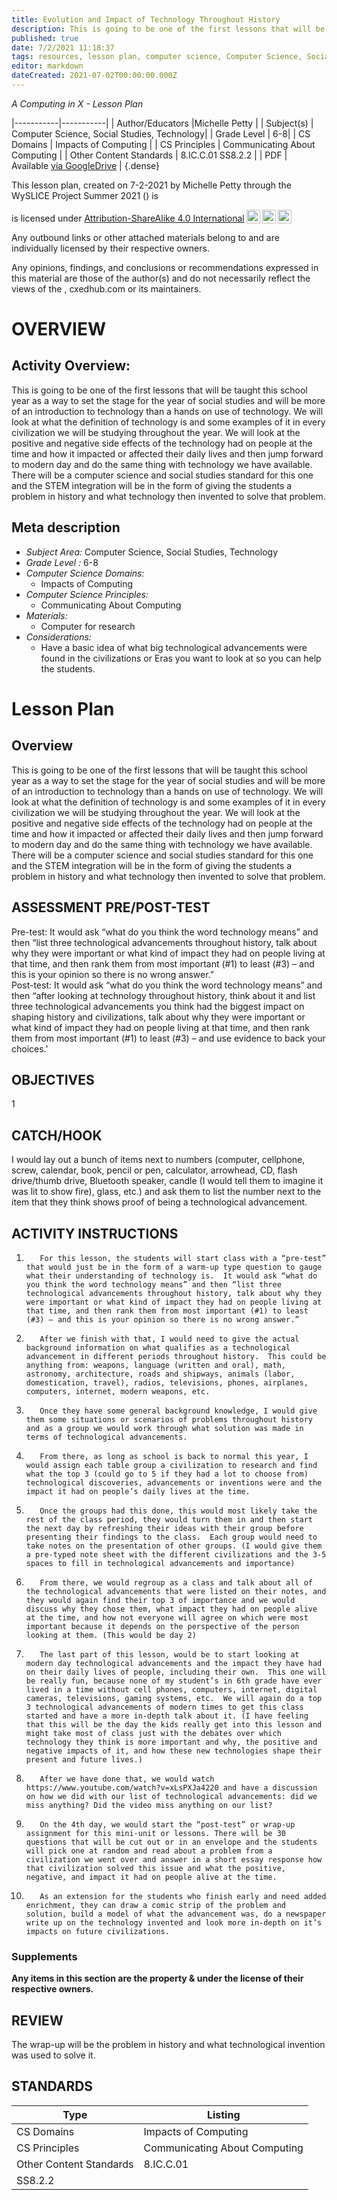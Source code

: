 ```yaml
---
title: Evolution and Impact of Technology Throughout History
description: This is going to be one of the first lessons that will be taught this school year as a way to set the stage for the year of social studies and will be more of an introduction to technology than a hands on use of technology. We will look at what the definition of technology is and some examples of it in every civilization we will be studying throughout the year. We will look at the positive and negative side effects of the technology had on people at the time and how it impacted or affected their daily lives and then jump forward to modern day and do the same thing with technology we have available. There will be a computer science and social studies standard for this one and the STEM integration will be in the form of giving the students a problem in history and what technology then invented to solve that problem.
published: true
date: 7/2/2021 11:18:37
tags: resources, lesson plan, computer science, Computer Science, Social Studies, Technology 
editor: markdown
dateCreated: 2021-07-02T00:00:00.000Z
---
```

*A Computing in X - Lesson Plan*

|-----------|-----------|
| Author/Educators |Michelle Petty |
| Subject(s) | Computer Science, Social Studies, Technology|
| Grade Level | 6-8|
| CS Domains | Impacts of Computing |
| CS Principles | Communicating About Computing |
| Other Content Standards | 8.IC.C.01 
SS8.2.2 | 
| PDF | Available [via GoogleDrive]() |
{.dense}






This lesson plan, created on 7-2-2021 by Michelle Petty through the  WySLICE Project Summer 2021 () is  <p xmlns:cc="http://creativecommons.org/ns#" >  is licensed under <a href="http://creativecommons.org/licenses/by-sa/4.0/?ref=chooser-v1" target="_blank" rel="license noopener noreferrer" style="display:inline-block;">Attribution-ShareAlike 4.0 International<img style="height:22px!important;margin-left:3px;vertical-align:text-bottom;" src="https://mirrors.creativecommons.org/presskit/icons/cc.svg?ref=chooser-v1"><img style="height:22px!important;margin-left:3px;vertical-align:text-bottom;" src="https://mirrors.creativecommons.org/presskit/icons/by.svg?ref=chooser-v1"><img style="height:22px!important;margin-left:3px;vertical-align:text-bottom;" src="https://mirrors.creativecommons.org/presskit/icons/sa.svg?ref=chooser-v1"></a></p>


Any outbound links or other attached materials belong to and are individually licensed by their respective owners. 


Any opinions, findings, and conclusions or recommendations expressed in this material are those of the author(s) and do not necessarily reflect the views of the , cxedhub.com or its maintainers.


# OVERVIEW
## Activity Overview:  
This is going to be one of the first lessons that will be taught this school year as a way to set the stage for the year of social studies and will be more of an introduction to technology than a hands on use of technology. We will look at what the definition of technology is and some examples of it in every civilization we will be studying throughout the year. We will look at the positive and negative side effects of the technology had on people at the time and how it impacted or affected their daily lives and then jump forward to modern day and do the same thing with technology we have available. There will be a computer science and social studies standard for this one and the STEM integration will be in the form of giving the students a problem in history and what technology then invented to solve that problem.
## Meta description
+ *Subject Area:* Computer Science, Social Studies, Technology 
+ *Grade Level :* 6-8 
+ *Computer Science Domains:*
   + Impacts of Computing
+ *Computer Science Principles:*
   + Communicating About Computing
+ *Materials:* 
   + Computer for research
+ *Considerations:*
   + Have a basic idea of what big technological advancements were found in the civilizations or Eras you want to look at so you can help the students.


# Lesson Plan
## Overview
This is going to be one of the first lessons that will be taught this school year as a way to set the stage for the year of social studies and will be more of an introduction to technology than a hands on use of technology. We will look at what the definition of technology is and some examples of it in every civilization we will be studying throughout the year. We will look at the positive and negative side effects of the technology had on people at the time and how it impacted or affected their daily lives and then jump forward to modern day and do the same thing with technology we have available. There will be a computer science and social studies standard for this one and the STEM integration will be in the form of giving the students a problem in history and what technology then invented to solve that problem.
## ASSESSMENT PRE/POST-TEST
Pre-test: It would ask “what do you think the word technology means” and then “list three technological advancements throughout history, talk about why they were important or what kind of impact they had on people living at that time, and then rank them from most important (#1) to least (#3) – and this is your opinion so there is no wrong answer.”  
Post-test: It would ask “what do you think the word technology means” and then “after looking at technology throughout history, think about it and list three technological advancements you think had the biggest impact on shaping history and civilizations, talk about why they were important or what kind of impact they had on people living at that time, and then rank them from most important (#1) to least (#3) – and use evidence to back your choices.'
## OBJECTIVES
1


## CATCH/HOOK
I would lay out a bunch of items next to numbers (computer, cellphone, screw, calendar, book, pencil or pen, calculator, arrowhead, CD, flash drive/thumb drive, Bluetooth speaker, candle (I would tell them to imagine it was lit to show fire), glass, etc.) and ask them to list the number next to the item that they think shows proof of being a technological advancement.


## ACTIVITY INSTRUCTIONS
1.        For this lesson, the students will start class with a “pre-test” that would just be in the form of a warm-up type question to gauge what their understanding of technology is.  It would ask “what do you think the word technology means” and then “list three technological advancements throughout history, talk about why they were important or what kind of impact they had on people living at that time, and then rank them from most important (#1) to least (#3) – and this is your opinion so there is no wrong answer.”  
2.        After we finish with that, I would need to give the actual background information on what qualifies as a technological advancement in different periods throughout history.  This could be anything from: weapons, language (written and oral), math, astronomy, architecture, roads and shipways, animals (labor, domestication, travel), radios, televisions, phones, airplanes, computers, internet, modern weapons, etc. 
3.        Once they have some general background knowledge, I would give them some situations or scenarios of problems throughout history and as a group we would work through what solution was made in terms of technological advancements. 
4.        From there, as long as school is back to normal this year, I would assign each table group a civilization to research and find what the top 3 (could go to 5 if they had a lot to choose from) technological discoveries, advancements or inventions were and the impact it had on people’s daily lives at the time.  
5.        Once the groups had this done, this would most likely take the rest of the class period, they would turn them in and then start the next day by refreshing their ideas with their group before presenting their findings to the class.  Each group would need to take notes on the presentation of other groups. (I would give them a pre-typed note sheet with the different civilizations and the 3-5 spaces to fill in technological advancements and importance)
6.        From there, we would regroup as a class and talk about all of the technological advancements that were listed on their notes, and they would again find their top 3 of importance and we would discuss why they chose them, what impact they had on people alive at the time, and how not everyone will agree on which were most important because it depends on the perspective of the person looking at them. (This would be day 2)
7.        The last part of this lesson, would be to start looking at modern day technological advancements and the impact they have had on their daily lives of people, including their own.  This one will be really fun, because none of my student’s in 6th grade have ever lived in a time without cell phones, computers, internet, digital cameras, televisions, gaming systems, etc.  We will again do a top 3 technological advancements of modern times to get this class started and have a more in-depth talk about it. (I have feeling that this will be the day the kids really get into this lesson and might take most of class just with the debates over which technology they think is more important and why, the positive and negative impacts of it, and how these new technologies shape their present and future lives.)
8.        After we have done that, we would watch https://www.youtube.com/watch?v=xLsPXJa4220 and have a discussion on how we did with our list of technological advancements: did we miss anything? Did the video miss anything on our list?
9.        On the 4th day, we would start the “post-test” or wrap-up assignment for this mini-unit or lessons. There will be 30 questions that will be cut out or in an envelope and the students will pick one at random and read about a problem from a civilization we went over and answer in a short essay response how that civilization solved this issue and what the positive, negative, and impact it had on people alive at the time. 
10.        As an extension for the students who finish early and need added enrichment, they can draw a comic strip of the problem and solution, build a model of what the advancement was, do a newspaper write up on the technology invented and look more in-depth on it’s impacts on future civilizations.


### Supplements
**Any items in this section are the property & under the license of their respective owners.**






## REVIEW
The wrap-up will be the problem in history and what technological invention was used to solve it.
## STANDARDS        
| Type | Listing | 
|-----------|-----------|
| CS Domains  | Impacts of Computing|
| CS Principles   | Communicating About Computing|
| Other Content Standards | 8.IC.C.01 
SS8.2.2  |